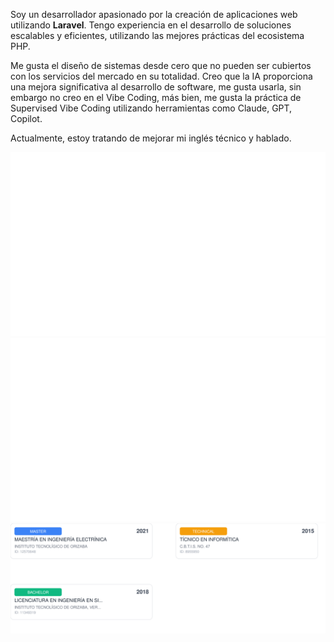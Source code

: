 Soy un desarrollador apasionado por la creación de aplicaciones web utilizando **Laravel**. Tengo experiencia en el desarrollo de soluciones escalables y eficientes, utilizando las mejores prácticas del ecosistema PHP.

Me gusta el diseño de sistemas desde cero que no pueden ser cubiertos con los servicios del mercado en su totalidad. Creo que la IA proporciona una mejora significativa al desarrollo de software, me gusta usarla, sin embargo no creo en el Vibe Coding, más bien, me gusta la práctica de Supervised Vibe Coding utilizando herramientas como Claude, GPT, Copilot.

Actualmente, estoy tratando de mejorar mi inglés técnico y hablado.
  
![](https://raw.githubusercontent.com/david-valdivia/github-stats/master/generated/overview.svg)
![](https://raw.githubusercontent.com/david-valdivia/github-stats/master/generated/languages.svg)
![](https://raw.githubusercontent.com/david-valdivia/academic-trayectory-mx/main/outputs/academic_trajectory.svg?r=1)
